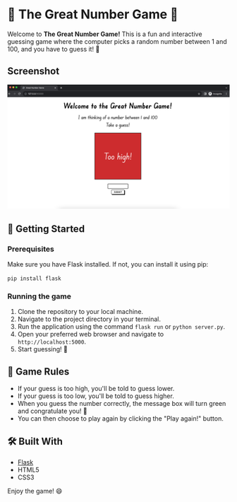 # 🎲 The Great Number Game 🎲

Welcome to **The Great Number Game!** This is a fun and interactive guessing game where the computer picks a random number between 1 and 100, and you have to guess it! 🎉

## Screenshot

![alt text](great-number-game-screenshot.png)

## 🚀 Getting Started

### Prerequisites

Make sure you have Flask installed. If not, you can install it using pip:

`pip install flask`


### Running the game

1. Clone the repository to your local machine.
2. Navigate to the project directory in your terminal.
3. Run the application using the command `flask run` or `python server.py`.
4. Open your preferred web browser and navigate to `http://localhost:5000`.
5. Start guessing! 🧠

## 📝 Game Rules

- If your guess is too high, you'll be told to guess lower.
- If your guess is too low, you'll be told to guess higher.
- When you guess the number correctly, the message box will turn green and congratulate you! 🎉
- You can then choose to play again by clicking the "Play again!" button.

## 🛠️ Built With

- [Flask](https://flask.palletsprojects.com/)
- HTML5
- CSS3

Enjoy the game! 😄
